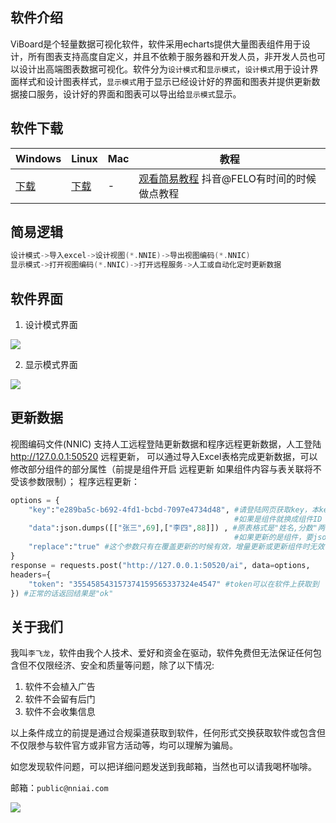## 软件介绍

ViBoard是个轻量数据可视化软件，软件采用echarts提供大量图表组件用于设计，所有图表支持高度自定义，并且不依赖于服务器和开发人员，非开发人员也可以设计出高端图表数据可视化。软件分为`设计模式`和`显示模式`，`设计模式`用于设计界面样式和设计图表样式，`显示模式`用于显示已经设计好的界面和图表并提供更新数据接口服务，设计好的界面和图表可以导出给`显示模式`显示。

## 软件下载

| Windows | Linux | Mac  | 教程 |
| ----    | ----  | ---- | ---- |
| [下载](https://github.com/nniai/ViBoard/releases/download/1.0.0/ViBoard_1.0.0_windows_amd64.rar) | [下载](https://github.com/nniai/ViBoard/releases/download/1.0.0/ViBoard_1.0.0_linux_amd64.xz) | - | [观看简易教程](https://cdn.jsdelivr.net/gh/nniai/ViBoard@main/assets/readme.webm)  抖音@FELO有时间的时候做点教程|

## 简易逻辑
```c
设计模式->导入excel->设计视图(*.NNIE)->导出视图编码(*.NNIC)
显示模式->打开视图编码(*.NNIC)->打开远程服务->人工或自动化定时更新数据
```

## 软件界面

1. 设计模式界面

![](https://github.com/nniai/ViBoard/blob/main/assets/screenshot.webp)

2. 显示模式界面

![](https://github.com/nniai/ViBoard/blob/main/assets/screenshot1.webp)

## 更新数据

视图编码文件(NNIC) 支持人工远程登陆更新数据和程序远程更新数据，人工登陆 http://127.0.0.1:50520 远程更新，
可以通过导入Excel表格完成更新数据，可以修改部分组件的部分属性（前提是组件开启 远程更新 如果组件内容与表关联将不受该参数限制）；
程序远程更新：
```Python
options = {
    "key":"e289ba5c-b692-4fd1-bcbd-7097e4734d48", #请登陆网页获取key，本key是表key，
                                                  #如果是组件就换成组件ID 例如：i0IV46AKSeIHhwf3bFeLF 
    "data":json.dumps([["张三",69],["李四",88]]) , #原表格式是"姓名,分数"两列，
                                                  #如果更新的是组件，要json.dumps(["新内容"])，这个数组只有一个元素就是组件新内容。
    "replace":"true" #这个参数只有在覆盖更新的时候有效，增量更新或更新组件时无效
}
response = requests.post("http://127.0.0.1:50520/ai", data=options,
headers={
    "token": "355458543157374159565337324e4547" #token可以在软件上获取到
}) #正常的话返回结果是"ok"
```

## 关于我们

我叫`李飞龙`，软件由我个人技术、爱好和资金在驱动，软件免费但无法保证任何包含但不仅限经济、安全和质量等问题，除了以下情况:
1. 软件不会植入广告
2. 软件不会留有后门
3. 软件不会收集信息

以上条件成立的前提是通过合规渠道获取到软件，任何形式交换获取软件或包含但不仅限参与软件官方或非官方活动等，均可以理解为骗局。

如您发现软件问题，可以把详细问题发送到我邮箱，当然也可以请我喝杯咖啡。

邮箱：`public@nniai.com`


![](https://github.com/nniai/ViBoard/blob/main/assets/wechat.webp)
